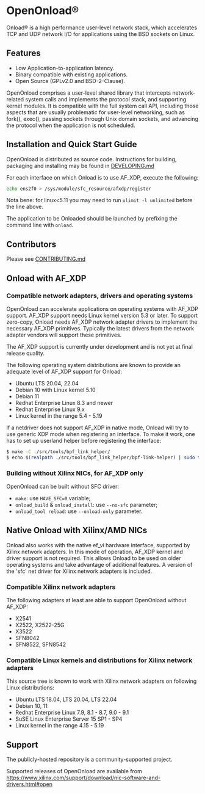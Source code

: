 # OpenOnload®️

Onload®️ is a high performance user-level network stack,
which accelerates TCP and UDP network I/O for applications using the BSD
sockets on Linux.

## Features

* Low Application-to-application latency.
* Binary compatible with existing applications.
* Open Source (GPLv2.0 and BSD-2-Clause).

OpenOnload comprises a user-level shared library that intercepts network-
related system calls and implements the protocol stack, and supporting kernel
modules. It is compatible with the full system call API, including those
aspects that are usually problematic for user-level networking, such as fork(),
exec(), passing sockets through Unix domain sockets, and advancing the
protocol when the application is not scheduled.

## Installation and Quick Start Guide

OpenOnload is distributed as source code. Instructions for building, packaging
and installing may be found in [DEVELOPING.md](DEVELOPING.md)

For each interface on which Onload is to use AF_XDP, execute the following:

```sh
echo ens2f0 > /sys/module/sfc_resource/afxdp/register
```

Nota bene: for linux<5.11 you may need to run `ulimit -l unlimited`
before the line above.

The application to be Onloaded should be launched by prefixing the command
line with `onload`.

## Contributors

Please see [CONTRIBUTING.md](CONTRIBUTING.md)

## Onload with AF_XDP

### Compatible network adapters, drivers and operating systems

OpenOnload can accelerate applications on operating systems with AF_XDP support.
AF_XDP support needs Linux kernel version 5.3 or later. To support zero-copy,
Onload needs AF_XDP network adapter drivers to implement the necessary AF_XDP
primitives. Typically the latest drivers from the network adapter vendors will
support these primitives.

The AF_XDP support is currently under development and is not yet at final
release quality.

The following operating system distributions are known to provide an adequate
level of AF_XDP support for Onload:

* Ubuntu LTS 20.04, 22.04
* Debian 10 with Linux kernel 5.10
* Debian 11
* Redhat Enterprise Linux 8.3 and newer
* Redhat Enterprise Linux 9.x
* Linux kernel in the range 5.4 - 5.19

If a netdriver does not support AF_XDP in native mode, Onload will try to use
generic XDP mode when registering an interface. To make it work, one has to set
up userland helper before registering the interface:
```sh
$ make -C ./src/tools/bpf_link_helper/
$ echo $(realpath ./src/tools/bpf_link_helper/bpf-link-helper) | sudo tee /sys/module/sfc_resource/parameters/bpf_link_helper
```

### Building without Xilinx NICs, for AF_XDP only

OpenOnload can be built without SFC driver:
* `make`: use `HAVE_SFC=0` variable;
* `onload_build` & `onload_install`: use `--no-sfc` parameter;
* `onload_tool reload`: use `--onload-only` parameter.


## Native Onload with Xilinx/AMD NICs

Onload also works with the native ef_vi hardware interface, supported by Xilinx
network adapters. In this mode of operation, AF_XDP kernel and driver support
is not required. This allows Onload to be used on older operating systems and
take advantage of additional features. A version of the 'sfc' net driver for
Xilinx network adapters is included.

### Compatible Xilinx network adapters

The following adapters at least are able to support OpenOnload without AF_XDP:

* X2541
* X2522, X2522-25G
* X3522
* SFN8042
* SFN8522, SFN8542

### Compatible Linux kernels and distributions for Xilinx network adapters

This source tree is known to work with Xilinx network adapters on following
Linux distributions:

* Ubuntu LTS 18.04, LTS 20.04, LTS 22.04
* Debian 10, 11
* Redhat Enterprise Linux 7.9, 8.1 - 8.7, 9.0 - 9.1
* SuSE Linux Enterprise Server 15 SP1 - SP4
* Linux kernel in the range 4.15 - 5.19

## Support

The publicly-hosted repository is a community-supported project.

Supported releases of OpenOnload are available from
https://www.xilinx.com/support/download/nic-software-and-drivers.html#open

